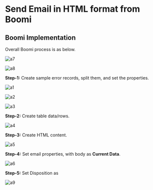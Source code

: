 # Send Email in HTML format from Boomi

## Boomi Implementation

Overall Boomi process is as below.

![a7](https://user-images.githubusercontent.com/12267939/210048220-619bdd6b-aa7b-42d6-8adc-0e3f1aa23697.JPG)

![a8](https://user-images.githubusercontent.com/12267939/210048232-41c48955-2171-4181-8365-29a87064b66f.JPG)

**Step-1:** Create sample error records, split them, and set the properties.

![a1](https://user-images.githubusercontent.com/12267939/210048345-07fc87a3-4d20-4867-b2dd-b463866d4770.JPG)

![a2](https://user-images.githubusercontent.com/12267939/210048370-e308bfec-0755-40bd-baa9-500ada25edfa.JPG)

![a3](https://user-images.githubusercontent.com/12267939/210048404-92460a91-225e-4c96-b4c4-96974b14cb5a.JPG)

**Step-2:** Create table data/rows.

![a4](https://user-images.githubusercontent.com/12267939/210048432-59ea4d4d-8f0a-4036-9137-c79f501b74ab.JPG)

**Step-3:** Create HTML content.

![a5](https://user-images.githubusercontent.com/12267939/210048599-e7dcff6d-d6ef-40e8-9945-bcce4e41393e.JPG)

**Step-4:** Set email properties, with body as **Current Data**.

![a6](https://user-images.githubusercontent.com/12267939/210048913-10425c6c-eff1-4d9b-8414-17d181882fcf.JPG)

**Step-5:** Set Disposition as 

![a9](https://user-images.githubusercontent.com/12267939/210048929-f1c00c16-0ab8-472f-8e75-4b353b278920.JPG)

